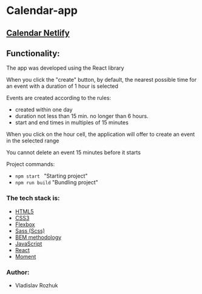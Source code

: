 # Calendar-app

## [Calendar Netlify](https://lucent-praline-056e76.netlify.app/)

## Functionality:

The app was developed using the React library

When you click the "create" button, by default, the nearest possible time for an event with a duration of 1 hour is selected

Events are created according to the rules:

- created within one day
- duration not less than 15 min. no longer than 6 hours.
- start and end times in multiples of 15 minutes

When you click on the hour cell, the application will offer to create an event in the selected range

You cannot delete an event 15 minutes before it starts

Project commands:

- `npm start ` "Starting project"
- `npm run build` "Bundling project"

### The tech stack is:

- [HTML5](http://htmlbook.ru/html)
- [CSS3](https://developer.mozilla.org/ru/docs/Web/CSS)
- [Flexbox](https://css-tricks.com/snippets/css/a-guide-to-flexbox/)
- [Sass (Scss)](https://sass-lang.com/)
- [BEM methodology](https://en.bem.info/methodology/)
- [JavaScript](https://en.wikipedia.org/wiki/JavaScript)
- [React](https://en.reactjs.org/)
- [Moment](https://momentjs.com/)

### Author:

- Vladislav Rozhuk
